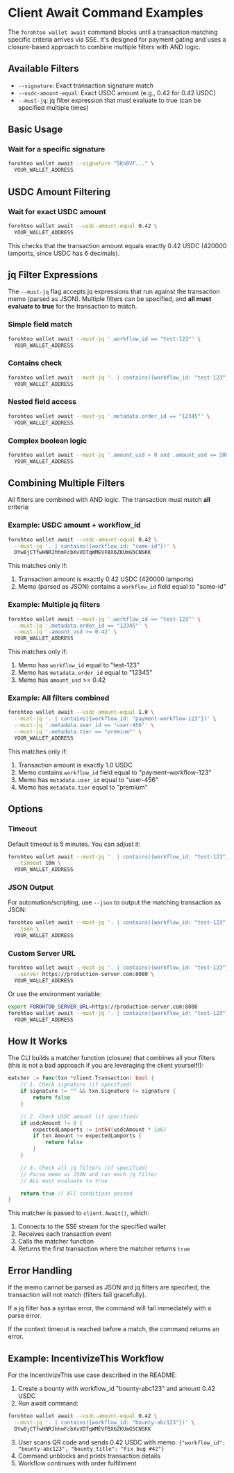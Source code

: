 # Client Await Command Examples

The `forohtoo wallet await` command blocks until a transaction matching specific criteria arrives via SSE. It's designed for payment gating and uses a closure-based approach to combine multiple filters with AND logic.

## Available Filters

- `--signature`: Exact transaction signature match
- `--usdc-amount-equal`: Exact USDC amount (e.g., 0.42 for 0.42 USDC)
- `--must-jq`: jq filter expression that must evaluate to true (can be specified multiple times)

## Basic Usage

### Wait for a specific signature

```bash
forohtoo wallet await --signature "5Kn8VF..." \
  YOUR_WALLET_ADDRESS
```

## USDC Amount Filtering

### Wait for exact USDC amount

```bash
forohtoo wallet await --usdc-amount-equal 0.42 \
  YOUR_WALLET_ADDRESS
```

This checks that the transaction amount equals exactly 0.42 USDC (420000 lamports, since USDC has 6 decimals).

## jq Filter Expressions

The `--must-jq` flag accepts jq expressions that run against the transaction memo (parsed as JSON). Multiple filters can be specified, and **all must evaluate to true** for the transaction to match.

### Simple field match

```bash
forohtoo wallet await --must-jq '.workflow_id == "test-123"' \
  YOUR_WALLET_ADDRESS
```

### Contains check

```bash
forohtoo wallet await --must-jq '. | contains({workflow_id: "test-123"})' \
  YOUR_WALLET_ADDRESS
```

### Nested field access

```bash
forohtoo wallet await --must-jq '.metadata.order_id == "12345"' \
  YOUR_WALLET_ADDRESS
```

### Complex boolean logic

```bash
forohtoo wallet await --must-jq '.amount_usd > 0 and .amount_usd <= 100' \
  YOUR_WALLET_ADDRESS
```

## Combining Multiple Filters

All filters are combined with AND logic. The transaction must match **all** criteria:

### Example: USDC amount + workflow_id

```bash
forohtoo wallet await --usdc-amount-equal 0.42 \
  --must-jq '. | contains({workflow_id: "some-id"})' \
  DYw8jCTfwHNRJhhmFcbXvVDTqWMEVFBX6ZKUmG5CNSKK
```

This matches only if:
1. Transaction amount is exactly 0.42 USDC (420000 lamports)
2. Memo (parsed as JSON) contains a `workflow_id` field equal to "some-id"

### Example: Multiple jq filters

```bash
forohtoo wallet await --must-jq '.workflow_id == "test-123"' \
  --must-jq '.metadata.order_id == "12345"' \
  --must-jq '.amount_usd >= 0.42' \
  YOUR_WALLET_ADDRESS
```

This matches only if:
1. Memo has `workflow_id` equal to "test-123"
2. Memo has `metadata.order_id` equal to "12345"
3. Memo has `amount_usd` >= 0.42

### Example: All filters combined

```bash
forohtoo wallet await --usdc-amount-equal 1.0 \
  --must-jq '. | contains({workflow_id: "payment-workflow-123"})' \
  --must-jq '.metadata.user_id == "user-456"' \
  --must-jq '.metadata.tier == "premium"' \
  YOUR_WALLET_ADDRESS
```

This matches only if:
1. Transaction amount is exactly 1.0 USDC
2. Memo contains `workflow_id` field equal to "payment-workflow-123"
3. Memo has `metadata.user_id` equal to "user-456"
4. Memo has `metadata.tier` equal to "premium"

## Options

### Timeout

Default timeout is 5 minutes. You can adjust it:

```bash
forohtoo wallet await --must-jq '. | contains({workflow_id: "test-123"})' \
  --timeout 10m \
  YOUR_WALLET_ADDRESS
```

### JSON Output

For automation/scripting, use `--json` to output the matching transaction as JSON:

```bash
forohtoo wallet await --must-jq '. | contains({workflow_id: "test-123"})' \
  --json \
  YOUR_WALLET_ADDRESS
```

### Custom Server URL

```bash
forohtoo wallet await --must-jq '. | contains({workflow_id: "test-123"})' \
  --server https://production-server.com:8080 \
  YOUR_WALLET_ADDRESS
```

Or use the environment variable:

```bash
export FOROHTOO_SERVER_URL=https://production-server.com:8080
forohtoo wallet await --must-jq '. | contains({workflow_id: "test-123"})' \
  YOUR_WALLET_ADDRESS
```

## How It Works

The CLI builds a matcher function (closure) that combines all your filters (this is not a bad approach if you are leveraging the client yourself!):

```go
matcher := func(txn *client.Transaction) bool {
    // 1. Check signature (if specified)
    if signature != "" && txn.Signature != signature {
        return false
    }

    // 2. Check USDC amount (if specified)
    if usdcAmount != 0 {
        expectedLamports := int64(usdcAmount * 1e6)
        if txn.Amount != expectedLamports {
            return false
        }
    }

    // 3. Check all jq filters (if specified)
    // Parse memo as JSON and run each jq filter
    // ALL must evaluate to true

    return true // All conditions passed
}
```

This matcher is passed to `client.Await()`, which:
1. Connects to the SSE stream for the specified wallet
2. Receives each transaction event
3. Calls the matcher function
4. Returns the first transaction where the matcher returns `true`

## Error Handling

If the memo cannot be parsed as JSON and jq filters are specified, the transaction will not match (filters fail gracefully).

If a jq filter has a syntax error, the command will fail immediately with a parse error.

If the context timeout is reached before a match, the command returns an error.

## Example: IncentivizeThis Workflow

For the IncentivizeThis use case described in the README:

1. Create a bounty with workflow_id "bounty-abc123" and amount 0.42 USDC
2. Run await command:

```bash
forohtoo wallet await --usdc-amount-equal 0.42 \
  --must-jq '. | contains({workflow_id: "bounty-abc123"})' \
  DYw8jCTfwHNRJhhmFcbXvVDTqWMEVFBX6ZKUmG5CNSKK
```

3. User scans QR code and sends 0.42 USDC with memo: `{"workflow_id": "bounty-abc123", "bounty_title": "Fix bug #42"}`
4. Command unblocks and prints transaction details
5. Workflow continues with order fulfillment

